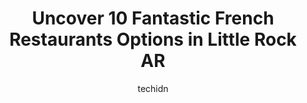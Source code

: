 ---
layout: ampstory
image: https://i0.wp.com/www.depkes.org/wp-content/uploads/2023/06/french-restaurants-0-in-little-rock-ar-1685818771.jpeg?resize=640,853
author: techidn
featured: false
description: Discover the impressive array of French Restaurants options in Little Rock AR, where you can find 10 of the largest French Restaurants establishments in the area. From renowned classics to h
title: Uncover 10 Fantastic French Restaurants Options in Little Rock AR
cover:
   title: Uncover 10 Fantastic French Restaurants Options in Little Rock AR
   subtitle: Rickpate
   background: https://www.depkes.org/wp-content/uploads/2023/06/french-restaurants-0-in-little-rock-ar-1685818771.jpeg

pages: 
 - layout: thirds
   top: <h1>#1 YaYas Euro Bistro in Little Rock</h1>
   bottom: "<p>Amazing food and the service is spectacular. We got the Atlantic Salmon and the chicken breast. For an appetizer we got the bruschetta which was fantastic and super flavo</p>"
   background: https://www.depkes.org/wp-content/uploads/2023/06/french-restaurants-1-in-little-rock-ar-1685818771.jpeg
   backgroundblur: true
 - layout: thirds
   top: <h1>#2 The Pantry Restaurant</h1>
   bottom: "<p>Awesome food!! If you want something different, then this is your place. German dishes that will expand your horizons when it comes to food. Also, if your a cheesecake fa</p>"
   background: https://www.depkes.org/wp-content/uploads/2023/06/french-restaurants-2-in-little-rock-ar-1685818771.jpeg
   cta:
      link: https://www.depkes.org/blog/uncover-10-fantastic-french-restaurants-options-in-little-rock-ar/
      text: Uncover 10 Fantastic French Restaurants Options in Little Rock AR
 - layout: thirds
   top: <h1>#3 Brave New Restaurant</h1>
   bottom: "<p>2300 Cottondale Ln #105, Little Rock, AR 72202, United States</p>"
   background: https://www.depkes.org/wp-content/uploads/2023/06/french-restaurants-3-in-little-rock-ar-1685818772.jpeg
   cta:
      link: https://www.depkes.org/blog/uncover-10-fantastic-french-restaurants-options-in-little-rock-ar/
      text: Uncover 10 Fantastic French Restaurants Options in Little Rock AR
 - layout: thirds
   top: <h1>#4 Cache Restaurant</h1>
   bottom: "<p>425 President Clinton Ave, Little Rock, AR 72201, United States</p>"
   background: https://images.unsplash.com/photo-1608411404720-c8f0417bcdba?ixlib=rb-4.0.3&ixid=MnwxMjA3fDB8MHxwaG90by1wYWdlfHx8fGVufDB8fHx8&auto=format&fit=crop&w=640&h=853&q=80
   cta:
      link: https://www.depkes.org/blog/uncover-10-fantastic-french-restaurants-options-in-little-rock-ar/
      text: Uncover 10 Fantastic French Restaurants Options in Little Rock AR
 - layout: thirds
   top: <h1>#5 Ciao Baci</h1>
   bottom: "<p>605 Beechwood St #3846, Little Rock, AR 72205, United States</p>"
   background: https://images.unsplash.com/photo-1527067829737-402993088e6b?ixlib=rb-4.0.3&ixid=MnwxMjA3fDB8MHxwaG90by1wYWdlfHx8fGVufDB8fHx8&auto=format&fit=crop&w=640&h=853&q=80
   cta:
      link: https://www.depkes.org/blog/uncover-10-fantastic-french-restaurants-options-in-little-rock-ar/
      text: Uncover 10 Fantastic French Restaurants Options in Little Rock AR
 - layout: thirds
   top: <h1>#6 Table 28</h1>
   bottom: "<p>1501 Merrill Dr, Little Rock, AR 72211, United States</p>"
   background: https://images.unsplash.com/photo-1620421680010-0766ff230392?ixlib=rb-4.0.3&ixid=MnwxMjA3fDB8MHxwaG90by1wYWdlfHx8fGVufDB8fHx8&auto=format&fit=crop&w=640&h=853&q=80
   cta:
      link: https://www.depkes.org/blog/uncover-10-fantastic-french-restaurants-options-in-little-rock-ar/
      text: Uncover 10 Fantastic French Restaurants Options in Little Rock AR
 - layout: thirds
   top: <h1>#7 So Restaurant Bar</h1>
   bottom: "<p>3610 Kavanaugh Blvd, Little Rock, AR 72205, United States</p>"
   background: https://images.unsplash.com/photo-1540457036297-448b6b99e91c?ixlib=rb-4.0.3&ixid=MnwxMjA3fDB8MHxwaG90by1wYWdlfHx8fGVufDB8fHx8&auto=format&fit=crop&w=640&h=853&q=80
   cta:
      link: https://www.depkes.org/blog/uncover-10-fantastic-french-restaurants-options-in-little-rock-ar/
      text: Uncover 10 Fantastic French Restaurants Options in Little Rock AR
 - layout: thirds
   middle: Continue reading...
   background: https://images.unsplash.com/photo-1595364397663-fca4f075d796?ixlib=rb-4.0.3&ixid=MnwxMjA3fDB8MHxwaG90by1wYWdlfHx8fGVufDB8fHx8&auto=format&fit=crop&w=640&h=853&q=80
   cta:
      link: https://www.depkes.org/blog/uncover-10-fantastic-french-restaurants-options-in-little-rock-ar/
      text: Uncover 10 Fantastic French Restaurants Options in Little Rock AR
      
---